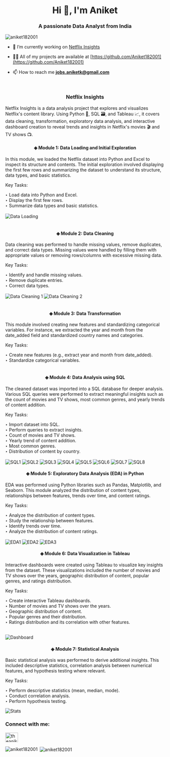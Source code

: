 
<h1 align="center">Hi 👋, I'm Aniket</h1>
<h3 align="center">A passionate Data Analyst from India</h3>

<p align="left"> <img src="https://komarev.com/ghpvc/?username=aniket182001&label=Profile%20views&color=0e75b6&style=flat" alt="aniket182001" /> </p>

- 🔭 I’m currently working on [Netflix Insights](https://github.com/Aniket182001/Netflix-Insights)

- 👨‍💻 All of my projects are available at [https://github.com/Aniket182001](https://github.com/Aniket182001)

- 📫 How to reach me **jobs.aniketk@gmail.com**

<br>
<h3 align="center">Netflix Insights</h3>

Netflix Insights is a data analysis project that explores and visualizes Netflix's content library. Using Python 🐍, SQL 🗃️, and Tableau 📈, it covers data cleaning, transformation, exploratory data analysis, and interactive dashboard creation to reveal trends and insights in Netflix's movies 🎬 and TV shows 📺.

<h4 align="center">◈ Module 1: Data Loading and Initial Exploration</h4>

In this module, we loaded the Netflix dataset into Python and Excel to inspect its structure and contents. The initial exploration involved displaying the first few rows and summarizing the dataset to understand its structure, data types, and basic statistics.

Key Tasks:

‣ Load data into Python and Excel.<br>
‣ Display the first few rows.<br>
‣ Summarize data types and basic statistics.<br><br>
![Data Loading](https://raw.githubusercontent.com/Aniket182001/ScreenShots/main/Data%20Loading.png) <br><br>

<h4 align="center">◈ Module 2: Data Cleaning</h4>

Data cleaning was performed to handle missing values, remove duplicates, and correct data types. Missing values were handled by filling them with appropriate values or removing rows/columns with excessive missing data.

Key Tasks:

‣ Identify and handle missing values.<br>
‣ Remove duplicate entries.<br>
‣ Correct data types.<br><br>
![Data Cleaning 1](https://raw.githubusercontent.com/Aniket182001/ScreenShots/main/Data%20Cleaning%201.png)
![Data Cleaning 2](https://raw.githubusercontent.com/Aniket182001/ScreenShots/main/Data%20Cleaning%202.png)
<br><br>

<h4 align="center">◈ Module 3: Data Transformation</h4>

This module involved creating new features and standardizing categorical variables. For instance, we extracted the year and month from the date_added field and standardized country names and categories.

Key Tasks:

‣ Create new features (e.g., extract year and month from date_added).<br>
‣ Standardize categorical variables.<br><br>

<h4 align="center">◈ Module 4: Data Analysis using SQL</h4>

The cleaned dataset was imported into a SQL database for deeper analysis. Various SQL queries were performed to extract meaningful insights such as the count of movies and TV shows, most common genres, and yearly trends of content addition.

Key Tasks:

‣ Import dataset into SQL.<br>
‣ Perform queries to extract insights.<br>
‣ Count of movies and TV shows.<br>
‣ Yearly trend of content addition.<br>
‣ Most common genres.<br>
‣ Distribution of content by country.<br><br>
![SQL1](https://raw.githubusercontent.com/Aniket182001/ScreenShots/main/SQL1.png)
![SQL2](https://raw.githubusercontent.com/Aniket182001/ScreenShots/main/SQL2.png)
![SQL3](https://raw.githubusercontent.com/Aniket182001/ScreenShots/main/SQL3.png)
![SQL4](https://raw.githubusercontent.com/Aniket182001/ScreenShots/main/SQL4.png)
![SQL5](https://raw.githubusercontent.com/Aniket182001/ScreenShots/main/SQL5.png)
![SQL6](https://raw.githubusercontent.com/Aniket182001/ScreenShots/main/SQL6.png)
![SQL7](https://raw.githubusercontent.com/Aniket182001/ScreenShots/main/SQL7.png)
![SQL8](https://raw.githubusercontent.com/Aniket182001/ScreenShots/main/SQL8.png)



<h4 align="center">◈ Module 5: Exploratory Data Analysis (EDA) in Python</h4>

EDA was performed using Python libraries such as Pandas, Matplotlib, and Seaborn. This module analyzed the distribution of content types, relationships between features, trends over time, and content ratings.

Key Tasks:

‣ Analyze the distribution of content types.<br>
‣ Study the relationship between features.<br>
‣ Identify trends over time.<br>
‣ Analyze the distribution of content ratings.<br><br>
![EDA1](https://raw.githubusercontent.com/Aniket182001/ScreenShots/main/EDA1.png)
![EDA2](https://raw.githubusercontent.com/Aniket182001/ScreenShots/main/EDA2.png)
![EDA3](https://raw.githubusercontent.com/Aniket182001/ScreenShots/main/EDA3.png)


<h4 align="center">◈ Module 6: Data Visualization in Tableau</h4>

Interactive dashboards were created using Tableau to visualize key insights from the dataset. These visualizations included the number of movies and TV shows over the years, geographic distribution of content, popular genres, and ratings distribution.

Key Tasks:

‣ Create interactive Tableau dashboards.<br>
‣ Number of movies and TV shows over the years.<br>
‣ Geographic distribution of content.<br>
‣ Popular genres and their distribution.<br>
‣ Ratings distribution and its correlation with other features.<br> <br>

![Dashboard](https://raw.githubusercontent.com/Aniket182001/ScreenShots/main/DashBoard.png)

<h4 align="center">◈ Module 7: Statistical Analysis</h4>

Basic statistical analysis was performed to derive additional insights. This included descriptive statistics, correlation analysis between numerical features, and hypothesis testing where relevant.

Key Tasks:

‣ Perform descriptive statistics (mean, median, mode).<br>
‣ Conduct correlation analysis.<br>
‣ Perform hypothesis testing.<br>

![Stats](https://raw.githubusercontent.com/Aniket182001/ScreenShots/main/Stats.png)








<h3 align="left">Connect with me:</h3>
<p align="left">
<a href="https://linkedin.com/in/theaniketkumbhar" target="blank"><img align="center" src="https://raw.githubusercontent.com/rahuldkjain/github-profile-readme-generator/master/src/images/icons/Social/linked-in-alt.svg" alt="theaniketkumbhar" height="30" width="40" /></a>
</p>

<p><img align="left" src="https://github-readme-stats.vercel.app/api/top-langs?username=aniket182001&show_icons=true&locale=en&layout=compact" alt="aniket182001" /></p>

<p>&nbsp;<img align="center" src="https://github-readme-stats.vercel.app/api?username=aniket182001&show_icons=true&locale=en" alt="aniket182001" /></p>




